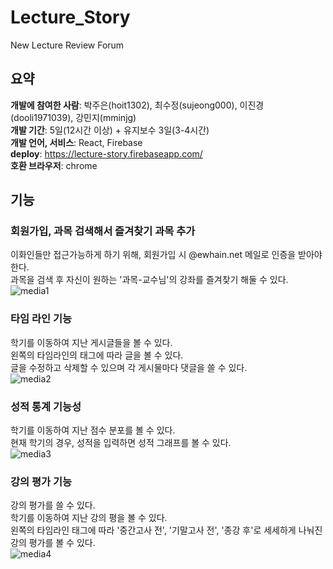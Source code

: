 # Lecture_Story
New Lecture Review Forum<br>

## 요약
**개발에 참여한 사람**: 박주은(hoit1302), 최수정(sujeong000), 이진경(dooli1971039), 강민지(mminjg)<br>
**개발 기간**: 5일(12시간 이상) + 유지보수 3일(3-4시간)<br>
**개발 언어, 서비스**: React, Firebase<br>
**deploy**: https://lecture-story.firebaseapp.com/<br>
**호환 브라우저**: chrome<br>

## 기능
### 회원가입, 과목 검색해서 즐겨찾기 과목 추가
이화인들만 접근가능하게 하기 위해, 회원가입 시 @ewhain.net 메일로 인증을 받아야 한다.<br>
과목을 검색 후 자신이 원하는 '과목-교수님'의 강좌를 즐겨찾기 해둘 수 있다.<br>
![media1](https://user-images.githubusercontent.com/68107000/103222970-99c23480-4968-11eb-8838-0491101af740.gif)

### 타임 라인 기능
학기를 이동하여 지난 게시글들을 볼 수 있다.<br>
왼쪽의 타임라인의 태그에 따라 글을 볼 수 있다.<br>
글을 수정하고 삭제할 수 있으며 각 게시물마다 댓글을 쓸 수 있다.<br>
![media2](https://user-images.githubusercontent.com/68107000/103222962-975fda80-4968-11eb-85dd-55c6ea0a8125.gif)

### 성적 통계 기능성

학기를 이동하여 지난 점수 분포를 볼 수 있다.<br>
현재 학기의 경우, 성적을 입력하면 성적 그래프를 볼 수 있다.<br>
![media3](https://user-images.githubusercontent.com/68107000/103222965-99299e00-4968-11eb-8335-8f270fd2bbe4.gif)

### 강의 평가 기능
강의 평가를 쓸 수 있다.<br>
학기를 이동하여 지난 강의 평을 볼 수 있다.<br>
왼쪽의 타임라인 태그에 따라 '중간고사 전', '기말고사 전', '종강 후'로 세세하게 나눠진 강의 평가를 볼 수 있다.<br>
![media4](https://user-images.githubusercontent.com/68107000/103222966-99299e00-4968-11eb-9a6c-66fd8be75aaa.gif)
